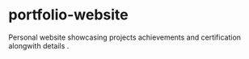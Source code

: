 # portfolio-website
Personal website showcasing projects achievements and certification alongwith details .

